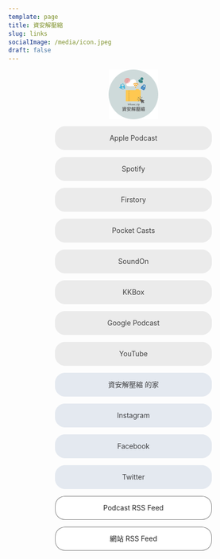 ```yaml
---
template: page
title: 資安解壓縮
slug: links
socialImage: /media/icon.jpeg
draft: false
---
```


<style>
.podcast {
  color: #404040 ;
  border: 1.5px solid;
  border-color:#ebebeb;
  background-color: #ebebeb;
}
.social {
  color: #3d3e40 ;
  border: 1.5px solid;
  border-color:#e4e9f0;
  background-color: #e4e9f0;
}
.other {
  color: #222 ;
  border: 1px solid rgba(0, 0, 0, .5);
  background-color: #ffffff;
}
#styled a{
  width: 60%;
  line-height: 18px;
  text-align: center;
  border-radius: 20px;
  padding: 14px 6px;
  cursor: pointer;
  display:block;
  text-decoration: none;
  margin-left: auto;
  margin-right: auto;
}
#styled a:hover,focus {
  color: #5d93ff ;
  border-color:#5d93ff;
  background-color: #ffffff;
}
#styled img{
  width: 100px;
  display: block;
  margin-left: auto;
  margin-right: auto;
}
h1 {
  text-align: center;
}

</style>

<div id="styled">

![](/media/logo_circle_small.png)

<a href="https://podcasts.apple.com/tw/podcast/id1513276667" class="fullwidth podcast">Apple Podcast</a>

<a href="https://open.spotify.com/show/6bMhZ2VerzSvoDDpLaNjaH" class="fullwidth podcast">Spotify</a>

<a href="https://open.firstory.me/user/infosecdecompress" class="fullwidth podcast">Firstory </a>

<a href="https://pca.st/3wiuyumx" class="fullwidth podcast">Pocket Casts</a>

<a href="https://player.soundon.fm/p/8f5ee3cd-0e2f-49e4-8887-d5c6bc145e48" class="fullwidth podcast">SoundOn</a>

<a href="https://podcast.kkbox.com/channel/GncGPpX5JfDFrqZQiL" class="fullwidth podcast">KKBox</a>

<a href="https://podcasts.google.com/?feed=aHR0cHM6Ly9vcGVuLmZpcnN0b3J5Lm1lL3Jzcy91c2VyL2NrOTdhNGl5MHEwZmkwODczOXBwY2V6cTc" class="fullwidth podcast">Google Podcast</a>

<a href="https://www.youtube.com/c/%E8%B3%87%E5%AE%89%E8%A7%A3%E5%A3%93%E7%B8%AE/" class="fullwidth podcast">YouTube</a>

<a href="https://infosecdecompress.com" class="fullwidth social">資安解壓縮 的家</a>

<a href="https://www.instagram.com/infosec.zip" class="fullwidth social">Instagram</a>

<a href="https://www.facebook.com/infosecdecompress/" class="fullwidth social">Facebook</a>

<a href="https://twitter.com/InfoSec_zip" class="fullwidth social">Twitter</a>

<a href="https://open.firstory.me/rss/user/ck97a4iy0q0fi08739ppcezq7" class="fullwidth other">Podcast RSS Feed</a>

<a href="https://infosecdecompress.com/rss.xml" class="fullwidth other">網站 RSS Feed</a>

</div>
